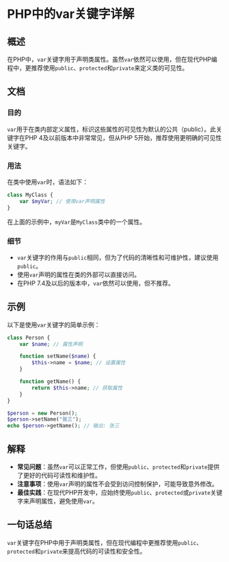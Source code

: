 <!--
Meta Description: # PHP中的var关键字详解 ## 概述 在PHP中，`var`关键字用于声明类属性。虽然`var`依然可以使用，但在现代PHP编程中，更推荐使用`public`、`protected`和`private`来定义类的可见性。 ## 文档 ### 目的 `var`用于在类内部定义属性，标识这些属性的...
Meta Keywords: var, public, person, name, protected
-->

# PHP中的var关键字详解

## 概述
在PHP中，`var`关键字用于声明类属性。虽然`var`依然可以使用，但在现代PHP编程中，更推荐使用`public`、`protected`和`private`来定义类的可见性。

## 文档
### 目的
`var`用于在类内部定义属性，标识这些属性的可见性为默认的公共（public）。此关键字在PHP 4及以前版本中非常常见，但从PHP 5开始，推荐使用更明确的可见性关键字。

### 用法
在类中使用`var`时，语法如下：
```php
class MyClass {
    var $myVar; // 使用var声明属性
}
```
在上面的示例中，`myVar`是`MyClass`类中的一个属性。

### 细节
- `var`关键字的作用与`public`相同，但为了代码的清晰性和可维护性，建议使用`public`。
- 使用`var`声明的属性在类的外部可以直接访问。
- 在PHP 7.4及以后的版本中，`var`依然可以使用，但不推荐。

## 示例
以下是使用`var`关键字的简单示例：
```php
class Person {
    var $name; // 属性声明

    function setName($name) {
        $this->name = $name; // 设置属性
    }

    function getName() {
        return $this->name; // 获取属性
    }
}

$person = new Person();
$person->setName("张三");
echo $person->getName(); // 输出: 张三
```

## 解释
- **常见问题**：虽然`var`可以正常工作，但使用`public`、`protected`和`private`提供了更好的代码可读性和维护性。
- **注意事项**：使用`var`声明的属性不会受到访问控制保护，可能导致意外修改。
- **最佳实践**：在现代PHP开发中，应始终使用`public`、`protected`或`private`关键字来声明属性，避免使用`var`。

## 一句话总结
`var`关键字在PHP中用于声明类属性，但在现代编程中更推荐使用`public`、`protected`和`private`来提高代码的可读性和安全性。